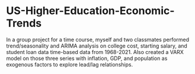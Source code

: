 # US-Higher-Education-Economic-Trends
In a group project for a time course, myself and two classmates performed trend/seasonality and ARIMA analysis on college cost, starting salary, and student loan data time-based data from 1968-2021. Also created a VARX model on those three series with inflation, GDP, and population as exogenous factors to explore lead/lag relationships.
